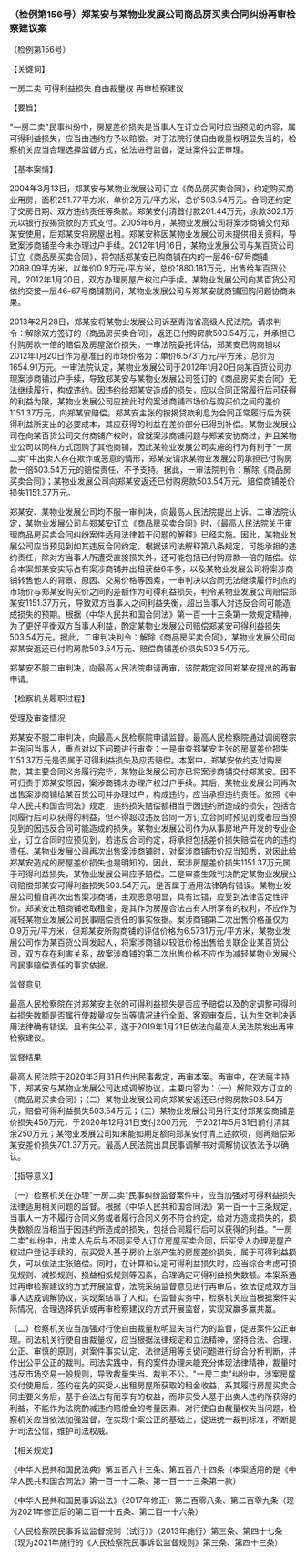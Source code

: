 ### （检例第156号）郑某安与某物业发展公司商品房买卖合同纠纷再审检察建议案
（检例第156号）

【关键词】

一房二卖 可得利益损失 自由裁量权 再审检察建议

【要旨】

"一房二卖"民事纠纷中，房屋差价损失是当事人在订立合同时应当预见的内容，属可得利益损失，应当由违约方予以赔偿。对于法院行使自由裁量权明显失当的，检察机关应当合理选择监督方式，依法进行监督，促进案件公正审理。

【基本案情】

2004年3月13日，郑某安与某物业发展公司订立《商品房买卖合同》，约定购买商业用房，面积251.77平方米，单价2万元/平方米，总价503.54万元。合同还约定了交房日期、双方违约责任等条款。郑某安付清首付款201.44万元，余款302.1万元以银行按揭贷款的方式支付。2005年6月，某物业发展公司将案涉商铺交付郑某安使用，后郑某安将房屋出租。郑某安称因某物业发展公司未提供相关资料，导致案涉商铺至今未办理过户手续。2012年1月16日，某物业发展公司与某百货公司订立《商品房买卖合同》，将包括郑某安已购商铺在内的一层46-67号商铺2089.09平方米，以单价0.9万元/平方米，总价1880.181万元，出售给某百货公司。2012年1月20日，双方办理房屋产权过户手续。某物业发展公司向某百货公司依约交接一层46-67号商铺期间，某物业发展公司与郑某安就商铺回购问题协商未果。

2013年2月28日，郑某安将某物业发展公司诉至青海省高级人民法院，请求判令：解除双方签订的《商品房买卖合同》，返还已付购房款503.54万元，并承担已付购房款一倍的赔偿及房屋涨价损失。一审法院委托评估，郑某安已购商铺以2012年1月20日作为基准日的市场价格为：单价6.5731万元/平方米，总价为1654.91万元。一审法院认定，某物业发展公司于2012年1月20日向某百货公司办理案涉商铺过户手续，导致郑某安与某物业发展公司签订的《商品房买卖合同》无法继续履行，构成违约。因违约给郑某安造成的损失，应以合同正常履行后可获得的利益为限，某物业发展公司应按此时的案涉商铺市场价与购买价之间的差价1151.37万元，向郑某安赔偿。郑某安主张的按揭贷款利息为合同正常履行后为获得利益所支出的必要成本，其应获得的利益在差价部分已得到补偿。某物业发展公司在向某百货公司交付商铺产权时，曾就案涉商铺问题与郑某安协商过，并且某物业公司以同样方式回购了其他商铺，因此某物业发展公司实施的行为有别于"一房二卖"中出卖人存在欺诈或恶意的情形，郑某安请求某物业发展公司承担已付购房款一倍503.54万元的赔偿责任，不予支持。据此，一审法院判令：解除《商品房买卖合同》；某物业发展公司向郑某安返还已付购房款503.54万元、赔偿商铺差价损失1151.37万元。

郑某安、某物业发展公司均不服一审判决，向最高人民法院提出上诉。二审法院认定，某物业发展公司与郑某安订立《商品房买卖合同》时，《最高人民法院关于审理商品房买卖合同纠纷案件适用法律若干问题的解释》已经实施。因此，某物业发展公司应当预见到如其违反合同约定，根据该司法解释第八条规定，可能承担的违约责任，除对方当事人所遭受直接损失外，还可能包括已付购房款一倍的赔偿。综合本案郑某安实际占有案涉商铺并出租获益6年多，以及某物业发展公司将案涉商铺转售他人的背景、原因、交易价格等因素，一审判决以合同无法继续履行时点的市场价与郑某安购买价之间的差额作为可得利益损失，判令某物业发展公司赔偿郑某安1151.37万元，导致双方当事人之间利益失衡，超出当事人对违反合同可能造成损失的预期。根据《中华人民共和国合同法》第一百一十三条第一款规定精神，为了更好平衡双方当事人利益，酌定某物业发展公司赔偿郑某安可得利益损失503.54万元。据此，二审判决判令：解除《商品房买卖合同》，某物业发展公司向郑某安返还已付购房款503.54万元、赔偿商铺差价损失503.54万元。

郑某安不服二审判决，向最高人民法院申请再审，该院裁定驳回郑某安提出的再审申请。

【检察机关履职过程】

受理及审查情况

郑某安不服二审判决，向最高人民检察院申请监督。最高人民检察院通过调阅卷宗并询问当事人，重点对以下问题进行审查：一是审查郑某安主张的房屋差价损失1151.37万元是否属于可得利益损失及应否赔偿。本案中，郑某安依约支付购房款，其主要合同义务履行完毕，某物业发展公司亦已将案涉商铺交付郑某安。因不可归责于郑某安原因，案涉商铺未办理产权过户手续。其后，某物业发展公司再次出售案涉商铺给某百货公司并办理过户，构成违约，应当承担违约责任。依照《中华人民共和国合同法》规定，违约损失赔偿额相当于因违约所造成的损失，包括合同履行后可以获得的利益，但不得超过违反合同一方订立合同时预见到或者应当预见到的因违反合同可能造成的损失。某物业发展公司作为从事房地产开发的专业企业，订立合同时应预见到，若违反合同约定，将承担包括差价损失赔偿在内的违约责任。某物业发展公司再次出售案涉商铺时，对案涉商铺市价应当知悉，对因此给郑某安造成的房屋差价损失也是明知的。因此，案涉房屋差价损失1151.37万元属于可得利益损失，某物业发展公司应予赔偿。二是审查生效判决酌定某物业发展公司赔偿郑某安可得利益损失503.54万元，是否属于适用法律确有错误。某物业发展公司擅自再次出售案涉商铺，主观恶意明显，具有过错，应受到法律否定性评价。郑某安出租商铺收取租金，是其作为房屋合法占有人所享有的权利，不应作为减轻某物业发展公司民事赔偿责任的事实依据。案涉商铺第二次出售价格虽仅为0.9万元/平方米，但郑某安所购商铺的评估价格为6.5731万元/平方米，某物业发展公司作为某百货公司发起人，将案涉商铺以较低价格出售给关联企业某百货公司，双方存在利害关系，故案涉商铺的第二次出售价格不应作为减轻某物业发展公司民事赔偿责任的事实依据。

监督意见

最高人民检察院在对郑某安主张的可得利益损失是否应予赔偿以及酌定调整可得利益损失数额是否属行使裁量权失当等情况进行全面、客观审查后，认为生效判决适用法律确有错误，且有失公平，遂于2019年1月21日依法向最高人民法院发出再审检察建议。

监督结果

最高人民法院于2020年3月31日作出民事裁定，再审本案。再审中，在法庭主持下，郑某安与某物业发展公司达成调解协议，主要内容为：（一）解除双方订立的《商品房买卖合同》；（二）某物业发展公司向郑某安返还已付购房款503.54万元，赔偿可得利益损失503.54万元；（三）某物业发展公司另行支付郑某安商铺差价损失450万元，于2020年12月31日支付200万元，于2021年5月31日前付清其余250万元；某物业发展公司如未能如期足额向郑某安付清上述款项，则再赔偿郑某安差价损失701.37万元。最高人民法院出具民事调解书对调解协议依法予以确认。

【指导意义】

（一）检察机关在办理"一房二卖"民事纠纷监督案件中，应当加强对可得利益损失法律适用相关问题的监督。根据《中华人民共和国合同法》第一百一十三条规定，当事人一方不履行合同义务或者履行合同义务不符合约定，给对方造成损失的，损失数额应当相当于因违约所造成的损失，包括合同履行后可以获得的利益。"一房二卖"纠纷中，出卖人先后与不同买受人订立房屋买卖合同，后买受人办理房屋产权过户登记手续的，前买受人基于房价上涨产生的房屋差价损失，属于可得利益损失，可以依法主张赔偿。同时，在计算和认定可得利益损失时，应当综合考虑可预见规则、减损规则、损益相抵规则等因素，合理确定可得利益损失数额。本案系通过再审检察建议的方式开展监督，法院采纳监督意见进行再审后，依法促成双方当事人达成调解协议，实现案结事了人和。在监督实务中，检察机关应当根据案件实际情况，合理选择抗诉或再审检察建议的方式开展监督，实现双赢多赢共赢。

（二）检察机关应当加强对行使自由裁量权明显失当行为的监督，促进案件公正审理。司法机关行使自由裁量权，应当根据法律规定和立法精神，坚持合法、合理、公正、审慎的原则，对案件事实认定、法律适用等关键问题进行综合分析判断，并作出公平公正的裁判。司法实践中，有的案件办理未能充分体现法律精神，裁量时违反市场交易一般规则，导致裁量失当、裁判不公。"一房二卖"纠纷中，涉案房屋交付使用后，签约在先的买受人出租房屋所获取的租金收益，系其履行房屋买卖合同主要义务后，基于合法占有而享有的权益，而非买受人基于出卖人违约所获得的利益，不能作为法院酌减违约赔偿金的考量因素。对行使自由裁量权失当问题，检察机关应当依法加强监督，在实现个案公正的基础上，促进统一裁判标准，不断提升司法公信，维护司法权威。

【相关规定】

《中华人民共和国民法典》第五百八十三条、第五百八十四条（本案适用的是《中华人民共和国合同法》第一百一十二条、第一百一十三条第一款）

《中华人民共和国民事诉讼法》（2017年修正）第二百零八条、第二百零九条（现为2021年修正后的第二百一十五条、第二百一十六条）

《人民检察院民事诉讼监督规则（试行）》（2013年施行）第三条、第四十七条（现为2021年施行的《人民检察院民事诉讼监督规则》第三条、第四十三条）
